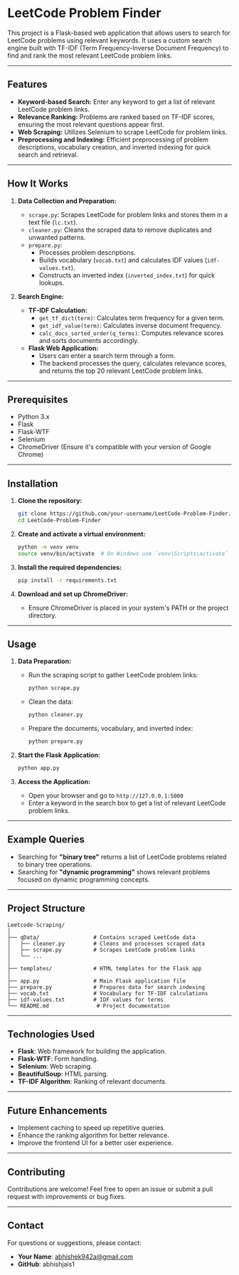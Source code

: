 # LeetCode Problem Finder

This project is a Flask-based web application that allows users to search for LeetCode problems using relevant keywords. It uses a custom search engine built with TF-IDF (Term Frequency-Inverse Document Frequency) to find and rank the most relevant LeetCode problem links.

---

## Features
- **Keyword-based Search:** Enter any keyword to get a list of relevant LeetCode problem links.
- **Relevance Ranking:** Problems are ranked based on TF-IDF scores, ensuring the most relevant questions appear first.
- **Web Scraping:** Utilizes Selenium to scrape LeetCode for problem links.
- **Preprocessing and Indexing:** Efficient preprocessing of problem descriptions, vocabulary creation, and inverted indexing for quick search and retrieval.

---

## How It Works
1. **Data Collection and Preparation:**
   - `scrape.py`: Scrapes LeetCode for problem links and stores them in a text file (`lc.txt`).
   - `cleaner.py`: Cleans the scraped data to remove duplicates and unwanted patterns.
   - `prepare.py`: 
     - Processes problem descriptions.
     - Builds vocabulary (`vocab.txt`) and calculates IDF values (`idf-values.txt`).
     - Constructs an inverted index (`inverted_index.txt`) for quick lookups.

2. **Search Engine:**
   - **TF-IDF Calculation:**
     - `get_tf_dict(term)`: Calculates term frequency for a given term.
     - `get_idf_value(term)`: Calculates inverse document frequency.
     - `calc_docs_sorted_order(q_terms)`: Computes relevance scores and sorts documents accordingly.
   - **Flask Web Application:**
     - Users can enter a search term through a form.
     - The backend processes the query, calculates relevance scores, and returns the top 20 relevant LeetCode problem links.

---

## Prerequisites
- Python 3.x
- Flask
- Flask-WTF
- Selenium
- ChromeDriver (Ensure it's compatible with your version of Google Chrome)

---

## Installation

1. **Clone the repository:**
   ```bash
   git clone https://github.com/your-username/LeetCode-Problem-Finder.git
   cd LeetCode-Problem-Finder
   ```

2. **Create and activate a virtual environment:**
   ```bash
   python -m venv venv
   source venv/bin/activate  # On Windows use `venv\Scripts\activate`
   ```

3. **Install the required dependencies:**
   ```bash
   pip install -r requirements.txt
   ```

4. **Download and set up ChromeDriver:**
   - Ensure ChromeDriver is placed in your system's PATH or the project directory.

---

## Usage

1. **Data Preparation:**
   - Run the scraping script to gather LeetCode problem links:
     ```bash
     python scrape.py
     ```
   - Clean the data:
     ```bash
     python cleaner.py
     ```
   - Prepare the documents, vocabulary, and inverted index:
     ```bash
     python prepare.py
     ```

2. **Start the Flask Application:**
   ```bash
   python app.py
   ```

3. **Access the Application:**
   - Open your browser and go to `http://127.0.0.1:5000`
   - Enter a keyword in the search box to get a list of relevant LeetCode problem links.

---

## Example Queries

- Searching for **"binary tree"** returns a list of LeetCode problems related to binary tree operations.
- Searching for **"dynamic programming"** shows relevant problems focused on dynamic programming concepts.

---

## Project Structure

```
Leetcode-Scraping/
│
├── qData/                 # Contains scraped LeetCode data  
│   ├── cleaner.py         # Cleans and processes scraped data  
│   ├── scrape.py          # Scrapes LeetCode problem links  
│   └── ...  
│
├── templates/             # HTML templates for the Flask app  
│
├── app.py                 # Main Flask application file  
├── prepare.py             # Prepares data for search indexing  
├── vocab.txt              # Vocabulary for TF-IDF calculations  
├── idf-values.txt         # IDF values for terms  
└── README.md               # Project documentation  
```

---

## Technologies Used

- **Flask**: Web framework for building the application.
- **Flask-WTF**: Form handling.
- **Selenium**: Web scraping.
- **BeautifulSoup**: HTML parsing.
- **TF-IDF Algorithm**: Ranking of relevant documents.

---

## Future Enhancements

- Implement caching to speed up repetitive queries.
- Enhance the ranking algorithm for better relevance.
- Improve the frontend UI for a better user experience.

---



## Contributing
Contributions are welcome! Feel free to open an issue or submit a pull request with improvements or bug fixes.

---

## Contact
For questions or suggestions, please contact:
- **Your Name**: abhishek942a@gmail.com
- **GitHub**: abhishjais1
